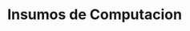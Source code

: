 ---
title: "Insumos de Computacion"
url: /ciudad-autonoma-de-buenos-aires/insumos-de-computacion/
shop: Computer
---